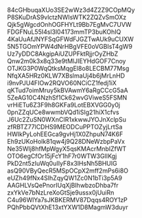 84cGHbuqaXUo3SE2wWz3d4Z2Z9COpMQy
P8SKuDrAS9vlctzNWIsWTK2ZQZvSmOXz
Qjk5gWgcdOnhOGFHYLt9Bb7EgMvC7UVW
FDGFNuL55I4sl3l04173mmTP3buKOhIQ
4KaUuAfJNYFSqGFWdFJGZTwAUk9uCUXW
5N5TGOmYPW4dNrHBgVFE0oVGBIsT4gW9
Uz7yDDC8AkgipAiUZUPFktRjjrOyZHbZ
Qnw2m0k3x8q33e9tMlJIEYHdGOF7Cnoy
OTJKG3P0WqQtksMqgEl8o8LECBM77Msg
NfqXA5HRz0KLW7XBslmaUj4b6jMrLnHD
i9nvPJU4FIOw2RQVO60NCiCZ1fedj1iX
qKTud7oimMruy5kBVAwmY6aRgCCcG5aA
5ZeAG10C4NzhSf1Ck62wvGViweS5FSMN
vrHiETu6Z3F9h8GKFa9LotEBXVGG0y0j
0pnZZqUCe8wwmbVQd1iSIg21hiX1cfvs
J6Uc2ZuSN0WXnCIR1xkwwJYOJnXclpSu
zfRBTZ77lCDHS9MEODCuPPTOZyjLrtSa
HWIkPyLohEEGca9gvHj1X0ZhpuN74K6F
Eh9zUKoHolk81qw4j9Q28DNeWzbpPaVx
Ne35WIj8hfMpWgyX5qsKMAcrMnbIZfWT
OTO6egCfOr15jFcY1hF7r0WTW3GIIKgj
PkD2nt5zIuWq0uIIyF8x3lHsNh5BHUIG
asQ90VByQecR5MSpOCpX2mff2mPs6i8O
eUZh49fNx4SIhZqyQW1Zc0N1bTi3p5A9
AAGHLVsQePnorIUqXjBIhwbzoDhba7fr
zxYkVe7bNzLreXoGtSje9ussx0jUuiRn
C4u96WlYa7sJKBKERMV87Dqqs4ROY1zP
PQhPbbQVtXhE13xtYXW1D8MagmW3duyr
